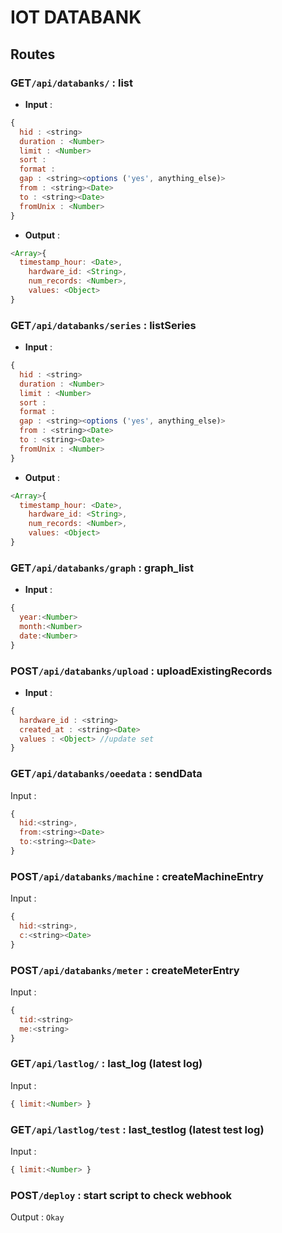# IOT DATABANK

## Routes

### GET`/api/databanks/` : list

- **Input** :
```js
{
  hid : <string>
  duration : <Number>
  limit : <Number>
  sort : 
  format :
  gap : <string><options ('yes', anything_else)>
  from : <string><Date>
  to : <string><Date>
  fromUnix : <Number>
}
```

- **Output** :

```js
<Array>{
  timestamp_hour: <Date>,
	hardware_id: <String>,
	num_records: <Number>,
	values: <Object>
}
```

### GET`/api/databanks/series` : listSeries

- **Input** :

```js
{
  hid : <string>
  duration : <Number>
  limit : <Number>
  sort : 
  format :
  gap : <string><options ('yes', anything_else)>
  from : <string><Date>
  to : <string><Date>
  fromUnix : <Number>
}
```

- **Output** :

```js
<Array>{
  timestamp_hour: <Date>,
	hardware_id: <String>,
	num_records: <Number>,
	values: <Object>
}
```

### GET`/api/databanks/graph` : graph_list

- **Input** :

```js
{
  year:<Number>
  month:<Number>
  date:<Number>
}
```

### POST`/api/databanks/upload` : uploadExistingRecords

- **Input** :

```js
{
  hardware_id : <string>
  created_at : <string><Date>
  values : <Object> //update set
}
```

### GET`/api/databanks/oeedata` : sendData

Input :

```js
{
  hid:<string>,
  from:<string><Date>
  to:<string><Date>
}
```

### POST`/api/databanks/machine` : createMachineEntry

Input :

```js
{
  hid:<string>,
  c:<string><Date>
}
```

### POST`/api/databanks/meter` : createMeterEntry

Input :

```js
{
  tid:<string>
  me:<string>
}
```

### GET`/api/lastlog/` : last_log (latest log)

Input :
```js
{ limit:<Number> }
```

### GET`/api/lastlog/test` : last_testlog (latest test log)

Input :

```js
{ limit:<Number> }
```

### POST`/deploy` : start script to check webhook
Output : `Okay`

